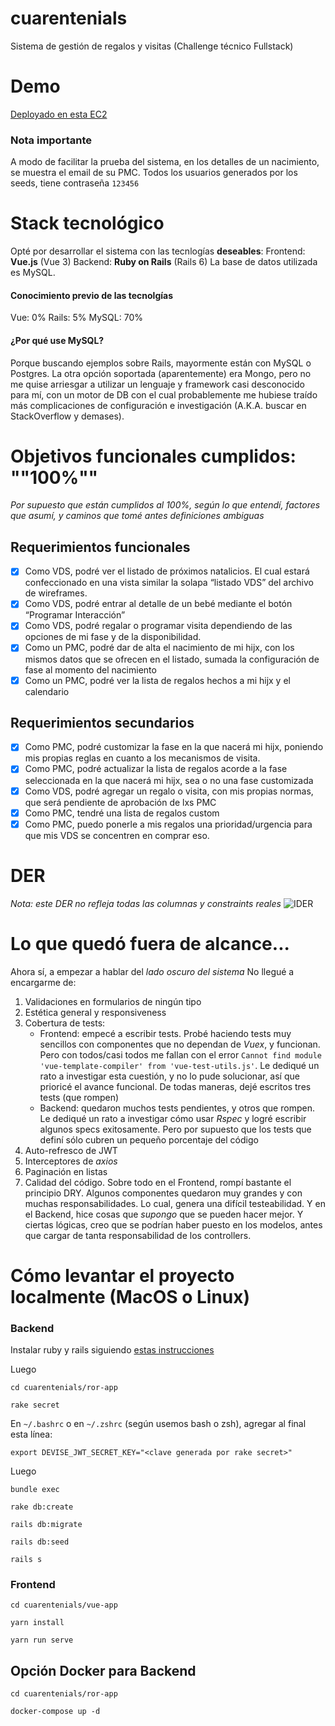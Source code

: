 
# cuarentenials 
Sistema de gestión de regalos y visitas (Challenge técnico Fullstack)
  
# Demo

[Deployado en esta EC2](http://3.86.97.120) 
  
###	Nota importante

A modo de facilitar la prueba del sistema, en los detalles de un nacimiento, se muestra el email de su PMC. Todos los usuarios generados por los seeds, tiene contraseña `123456`  
 
# Stack tecnológico
Opté por desarrollar el sistema con las tecnlogías **deseables**:
Frontend: **Vue.js** (Vue 3)
Backend: **Ruby on Rails** (Rails 6)
La base de datos utilizada es MySQL. 

#### Conocimiento previo de las tecnolgías
Vue: 0%
Rails: 5%
MySQL: 70%

#### ¿Por qué use MySQL? 
Porque buscando ejemplos sobre Rails, mayormente están con MySQL o Postgres. La otra opción soportada (aparentemente) era Mongo, pero no me quise arriesgar a utilizar un lenguaje y framework casi desconocido para mí, con un motor de DB con el cual probablemente me hubiese traído más complicaciones de configuración e investigación (A.K.A. buscar en StackOverflow y demases).

# Objetivos funcionales cumplidos: ""100%""

_Por supuesto que están cumplidos al 100%, según lo que entendí, factores que asumí, y caminos que tomé antes definiciones ambiguas_

## Requerimientos funcionales
  
- [x] Como VDS, podré ver el listado de próximos natalicios. El cual estará confeccionado en
una vista similar la solapa “listado VDS” del archivo de wireframes.
- [x] Como VDS, podré entrar al detalle de un bebé mediante el botón “Programar Interacción”
- [x] Como VDS, podré regalar o programar visita dependiendo de las opciones de mi fase y
de la disponibilidad.
- [x] Como un PMC, podré dar de alta el nacimiento de mi hijx, con los mismos datos que se ofrecen en el listado, sumada la configuración de fase al momento del nacimiento
- [x]  Como un PMC, podré ver la lista de regalos hechos a mi hijx y el calendario
  
## Requerimientos secundarios 

- [x] Como PMC, podré customizar la fase en la que nacerá mi hijx, poniendo mis propias reglas en cuanto a los mecanismos de visita.
- [x] Como PMC, podré actualizar la lista de regalos acorde a la fase seleccionada en la que nacerá mi hijx, sea o no una fase customizada
- [x] Como VDS, podré agregar un regalo o visita, con mis propias normas, que será pendiente de aprobación de lxs PMC
- [x] Como PMC, tendré una lista de regalos custom
- [x] Como PMC, puedo ponerle a mis regalos una prioridad/urgencia para que mis VDS se
concentren en comprar eso.

# DER
_Nota: este DER no refleja todas las columnas y constraints reales_
![IDER](https://cuarentenials.s3.amazonaws.com/cuarentenials-DER.png)  
  
#	Lo que quedó fuera de alcance...
Ahora sí, a empezar a hablar del _lado oscuro del sistema_
No llegué a encargarme de:
1. Validaciones en formularios de ningún tipo
2. Estética general y responsiveness
3. Cobertura de tests:
	* Frontend: empecé a escribir tests. Probé haciendo tests muy sencillos con componentes que no dependan de *Vuex*, y funcionan. Pero con todos/casi todos me fallan con el error `Cannot find module 'vue-template-compiler' from 'vue-test-utils.js'`. Le dediqué un rato a investigar esta cuestión, y no lo pude solucionar, así que prioricé el avance funcional. De todas maneras, dejé escritos tres tests (que rompen)
	* Backend: quedaron muchos tests pendientes, y otros que rompen. Le dediqué un rato a investigar cómo usar *Rspec* y logré escribir algunos specs exitosamente. Pero por supuesto que los tests que definí sólo cubren un pequeño porcentaje del código
4. Auto-refresco de JWT
5. Interceptores de _axios_
6. Paginación en listas
7. Calidad del código. Sobre todo en el Frontend, rompí bastante el principio DRY. Algunos componentes quedaron muy grandes y con muchas responsabilidades. Lo cual, genera una difícil testeabilidad. Y en el Backend, hice cosas que _supongo_ que se pueden hacer mejor. Y ciertas lógicas, creo que se podrían haber puesto en los modelos, antes que cargar de tanta responsabilidad de los controllers.

#	Cómo levantar el proyecto localmente (MacOS o Linux)
### Backend
Instalar ruby y rails siguiendo [estas instrucciones](https://gorails.com/setup/osx/11.0-big-sur)

Luego

`cd cuarentenials/ror-app`

`rake secret`

En `~/.bashrc` o en `~/.zshrc` (según usemos bash o zsh), agregar al  final esta línea:

`export DEVISE_JWT_SECRET_KEY="<clave generada por rake secret>"`

Luego

`bundle exec`

`rake db:create`

`rails db:migrate`

`rails db:seed`

`rails s`

### Frontend

`cd cuarentenials/vue-app`

`yarn install`

`yarn run serve`

## Opción Docker para Backend

`cd cuarentenials/ror-app`

`docker-compose up -d`

